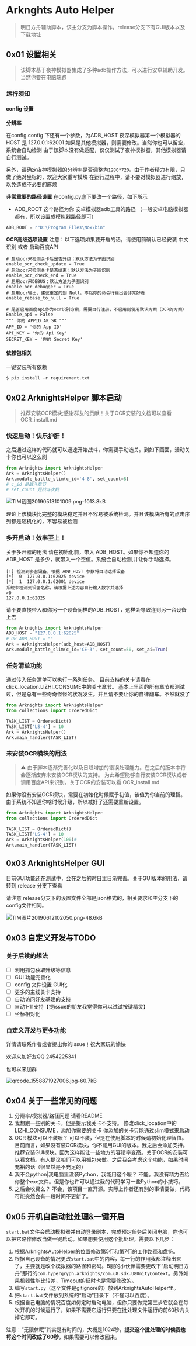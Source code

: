 # Arknghts Auto Helper
> 明日方舟辅助脚本，该主分支为脚本操作，release分支下有GUI版本以及下载地址

## 0x01 设置相关 
> 该脚本基于夜神模拟器集成了多种adb操作方法，可以进行安卓辅助开发。当然你要在电脑端跑

### 运行须知

#### config 设置
**分辨率**

在config.config 下还有一个参数，为ADB_HOST 夜深模拟器第一个模拟器的HOST 是 127.0.0.1:62001
如果是其他模拟器，则需要修改。当然你也可以留空，系统会自动检测
由于该脚本没有做适配，仅仅测试了夜神模拟器，其他模拟器请自行测试。

另外，请确定夜神模拟器的分辨率是否调整为`1280*720`。由于作者精力有限，只做了绝对坐标的，欢迎大家重写模块
在运行过程中，请不要对模拟器进行缩放，以免造成不必要的麻烦


**非常重要的路径设置**
在config.py底下要改一个路径，如下所示

-  ADB_ROOT 
        这个路径为你 安卓模拟器adb工具的路径 （一般安卓电脑模拟器都有，所以设置成模拟器路径即可）
```python
ADB_ROOT = r"D:\Program Files\Nox\bin"
```

**OCR高级选项设置**
注意：以下选项如果要开启的话，请使用前确认已经安装 中文识别 或者 启动百度API

```
# 启动ocr来检测关卡后是否升级；默认方法为子图识别
enable_ocr_check_update = True
# 启动ocr来检测关卡是否结束；默认方法为子图识别
enable_ocr_check_end = True
# 启用ocr来DEBUG；默认方法为子图识别
enable_ocr_debugger = True
# 启用ocr输出，建议重定向到 Null。不然你的命令行输出会非常好看
enable_rebase_to_null = True

# 是否启用百度api作为ocr识别方案，需要自行注册，不启用则使用默认方案（OCR的方案）
Enable_api = False
""" 你的 APPID AK SK """
APP_ID = '你的 App ID'
API_KEY = '你的 Api Key'
SECRET_KEY = '你的 Secret Key'
```

#### 依赖包相关

一键安装所有依赖
```python
$ pip install -r requirement.txt
```

## 0x02 ArknightsHelper 脚本启动
> 推荐安装OCR模块;感谢群友的贡献！关于OCR安装的文档可以查看OCR_install.md

### 快速启动！快乐护肝！

之后通过这样的代码就可以迅速开始战斗，你需要手动选关。到如下画面，活动关卡你也可以这么刷

```python
from Arknights import ArknightsHelper
Ark = ArknightsHelper()
Ark.module_battle_slim(c_id='4-8', set_count=8)
# c_id 是战斗章节
# set_count 是战斗次数
```
![TIM截图20190513101009.png-1013.8kB][1]


理论上该模块比完整的模块稳定并且不容易被系统检测。并且该模块所有的点击序列都是随机化的，不容易被检测

### 多开启动！效率至上！
关于多开器的用法
请在初始化前，带入 ADB_HOST。如果你不知道你的 ADB_HOST 是多少，就带入一个空值。系统会自动检测,并让你手动选择。

    [!] 检测到多台设备，根据 ADB_HOST 参数将自动选择设备
    [*]  0	127.0.0.1:62025	device
    [*]  1	127.0.0.1:62001	device
    系统未检测到设备名称，请根据上述内容自行输入数字并选择
    >0
    127.0.0.1:62025

请不要直接带入和你另一个设备同样的ADB_HOST，这样会导致连到另一台设备上去

```python
from Arknights import ArknightsHelper
ADB_HOST = "127.0.0.1:62025"
# OR ADB_HOST = ""
Ark = ArknightsHelper(adb_host=ADB_HOST)
Ark.module_battle_slim(c_id='CE-3', set_count=50, set_ai=True)
```

### 任务清单功能

通过传入任务清单可以执行一系列任务。
目前支持的关卡请看在click_location.LIZHI_CONSUME中的关卡章节。
基本上里面的所有章节都测试过，但是总有一些奇奇怪怪的状况发生。并且请不要让你的自律翻车。不然就没了

```python
from Arknights import ArknightsHelper
from collections import OrderedDict

TASK_LIST = OrderedDict()
TASK_LIST['LS-4'] = 10
Ark = ArknightsHelper()
Ark.main_handler(TASK_LIST)
```

### 未安装OCR模块的用法
> ⚠ 由于脚本逐渐完善化以及日趋增加的错误处理能力。在之后的版本中将会逐渐废弃未安装OCR模块的支持。
为此希望能够自行安装OCR模块或者调用百度API来识别。关于OCR的安装可以看 OCR_install.md

如果你没有安装OCR模块，需要在初始化时候赋予初值，该值为你当前的理智。
由于系统不知道你啥时候升级，所以减好了还需要重新设置。

```python
from Arknights import ArknightsHelper
from collections import OrderedDict

TASK_LIST = OrderedDict()
TASK_LIST['LS-4'] = 10
Ark = ArknightsHelper(100)# 
Ark.main_handler(TASK_LIST)
```

## 0x03 ArknightsHelper GUI

目前GUI功能还在测试中，会在之后的时日里日渐完善。关于GUI版本的用法，请转到 release 分支下查看

请注意 release分支下的设置文件全部是json格式的，相关要求和主分支下的config文件相同。

![TIM图片20190612102050.png-48.6kB][2]


## 0x03 自定义开发与TODO

### 关于后续的想法

- [ ] 利用抓包获取升级等信息
- [ ] GUI 功能完善化
- [ ] config 文件设置 GUI化
- [ ] 更多的主线关卡支持
- [ ] 自动访问好友基建的支持
- [ ] 自动1-11支持【提issue的朋友我觉得你可以试试按键精灵】
- [ ] 坐标相对化

### 自定义开发与更多功能

详情请联系作者或者提出你的issue！祝大家玩的愉快

欢迎来加好友QQ 2454225341

也可以来加群


![qrcode_1558871927006.jpg-60.7kB][3]

## 0x04 关于一些常见的问题

1. 分辨率/模拟器/路径问题
请看README
2. 我想跑一些别的关卡，但是提示我关卡不支持。
修改click_location中的LIZHI_CONSUME，添加你需要的关卡
你添加的关卡只能通过slim模式来启动
3. OCR 模块可以不装嚒？
可以不装，但是在使用脚本的时候请初始化理智值。目前而言，如果没有装OCR模块，你不能用GUI的版本。我之后会添加支持。
推荐安装GUI模块。因为这样能让一些地方的容错率变高。关于OCR的安装可以看文档。有人提议咱们可以用抓包来做。之后我会考虑这个功能，如果时间充裕的话（很显然是不充足的）
4. 我不会python|我电脑里没装Python，我能用这个嚒？
不能。我没有精力去给你整个exe文件。但是你也许可以通过我的代码学习一些Python的小技巧。
5. 之后会收费么？
不会，该项目一直开源。实际上作者还有别的事情要做，代码可能突然会有一段时间不更新了。

## 0x05 开机自启动批处理&一键开启

`start.bat`文件会启动模拟器并自动登录刷本，完成预定任务后关闭电脑，你也可以把它略作修改当做一键启动。如果想要使用这个批处理，需要以下几步：

1. 根据ArknightsAutoHelper的位置修改第5行和第7行的工作路径和盘符。
2. 根据自己设备的情况更改`start.bat`中的内容，每一行的作用我都注释出来了，主要就是改个模拟器的路径和密码。B服的小伙伴需要更改下“启动明日方舟”那行的`com.hypergryph.arknights/com.u8.sdk.U8UnityContext`。另外如果机器性能比较差，Timeout的延时也是需要修改的。
2. 编写`start.py`（这个文件是gitignore的）放到ArknightsAutoHelper里。
3. 把`start.bat`文件放到系统的“启动”目录下（不懂可以百度）。
4. 根据自己电脑的情况百度如何定时启动电脑，但你只要做完第三步它就会在每次开机的时候运行了，如果不需要它运行只要在批处理文件运行的前60秒内关掉它即可。

注意：“无限休眠”其实是有时间的，大概是1024秒，**提交这个批处理的时候我也将这个时间改成了60秒**，如果需要可以修改回来。


  [1]: http://static.zybuluo.com/shaobaobaoer/7ifp1acn3an7a3z23t96owt1/TIM%E6%88%AA%E5%9B%BE20190530114456.png
  [2]: http://static.zybuluo.com/shaobaobaoer/860t36w2ygsvet6sxn3lv3ty/TIM%E5%9B%BE%E7%89%8720190612102050.png
  [3]: http://static.zybuluo.com/shaobaobaoer/14ufv5gx72buoo1vyaa9jmgy/qrcode_1558871927006.jpg